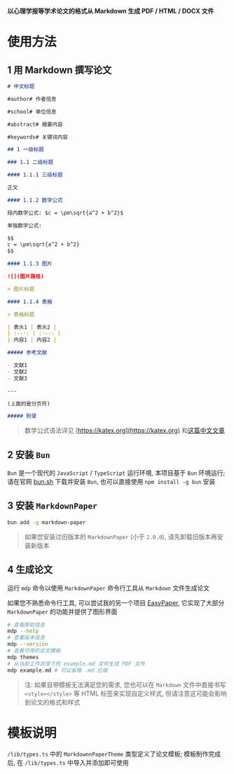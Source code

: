 **以心理学报等学术论文的格式从 Markdown 生成 PDF / HTML / DOCX 文件**

# 使用方法

## 1 用 Markdown 撰写论文

```markdown
# 中文标题

#author# 作者信息

#school# 单位信息

#abstract# 摘要内容

#keywords# 关键词内容

## 1 一级标题

### 1.1 二级标题

#### 1.1.1 三级标题

正文

#### 1.1.2 数学公式

段内数学公式: $c = \pm\sqrt{a^2 + b^2}$

单独数学公式:

$$
c = \pm\sqrt{a^2 + b^2}
$$

#### 1.1.3 图片

![](图片路径)

> 图片标题

#### 1.1.4 表格

> 表格标题

| 表头1 | 表头2 |
| :---: | :---: |
| 内容1 | 内容2 |

##### 参考文献

- 文献1
- 文献2
- 文献3

--- 

(上面的是分页符)

##### 附录
```

> 数学公式语法详见 [https://katex.org](https://katex.org) 和[这篇中文文章](https://kissingfire123.github.io/2022/02/18_数学公式katex常用语法总结)

## 2 安装 `Bun`

`Bun` 是一个现代的 `JavaScript` / `TypeScript` 运行环境, 本项目基于 `Bun` 环境运行; 请在官网 [bun.sh](https://bun.sh) 下载并安装 `Bun`, 也可以直接使用 `npm install -g bun` 安装

## 3 安装 `MarkdownPaper`

```bash
bun add -g markdown-paper
```

> 如果您安装过旧版本的 `MarkdownPaper` (小于 `2.0.0`), 请先卸载旧版本再安装新版本

## 4 生成论文

运行 `mdp` 命令以使用 `MarkdownPaper` 命令行工具从 `Markdown` 文件生成论文

如果您不熟悉命令行工具, 可以尝试我的另一个项目 [EasyPaper](https://github.com/LeafYeeXYZ/EasyPaper), 它实现了大部分 `MarkdownPaper` 的功能并提供了图形界面

```bash
# 查看帮助信息
mdp --help
# 查看版本信息
mdp --version
# 查看可用的论文模板
mdp themes
# 从当前工作目录下的 example.md 文件生成 PDF 文件
mdp example.md # 可以省略 .md 后缀
```

> 注: 如果自带模板无法满足您的需求, 您也可以在 `Markdown` 文件中直接书写 `<style></style>` 等 HTML 标签来实现自定义样式, 但请注意这可能会影响到论文的格式和样式

# 模板说明

`/lib/types.ts` 中的 `MarkdownnPaperTheme` 类型定义了论文模板; 模板制作完成后, 在 `/lib/types.ts` 中导入并添加即可使用
